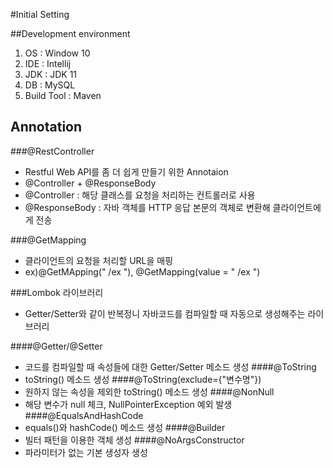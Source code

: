 #Initial Setting

##Development environment
1. OS : Window 10
2. IDE : Intellij
3. JDK : JDK 11
4. DB : MySQL
5. Build Tool : Maven

## Annotation

###@RestController
- Restful Web API를 좀 더 쉽게 만들기 위한 Annotaion
- @Controller + @ResponseBody
- @Controller : 해당 클래스를 요청을 처리하는 컨트롤러로 사용
- @ResponseBody : 자바 객체를 HTTP 응답 본문의 객체로 변환해 클라이언트에게 전송

###@GetMapping
- 클라이언트의 요청을 처리할 URL을 매핑
- ex)@GetMApping(" /ex "), @GetMapping(value = " /ex ")

###Lombok 라이브러리
- Getter/Setter와 같이 반복정니 자바코드를 컴파일할 때 자동으로 생성해주는 라이브러리

####@Getter/@Setter
- 코드를 컴파일할 때 속성들에 대한 Getter/Setter 메소드 생성
####@ToString
- toString() 메소드 생성
####@ToString(exclude={"변수명"})
- 원하지 않는 속성을 제외한 toString() 메소드 생성
####@NonNull
- 해당 변수가 null 체크, NullPointerException 예외 발생
####@EqualsAndHashCode
- equals()와 hashCode() 메소드 생성
####@Builder
- 빌터 패턴을 이용한 객체 생성
####@NoArgsConstructor
- 파라미터가 없는 기본 생성자 생성

